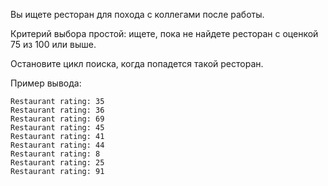 Вы ищете ресторан для похода с коллегами после работы. 

Критерий выбора простой: ищете, пока не найдете ресторан с оценкой 75 из 100 или выше. 

Остановите цикл поиска, когда попадется такой ресторан.

Пример вывода:
```
Restaurant rating: 35
Restaurant rating: 36
Restaurant rating: 69
Restaurant rating: 45
Restaurant rating: 41
Restaurant rating: 44
Restaurant rating: 8
Restaurant rating: 25
Restaurant rating: 91
```